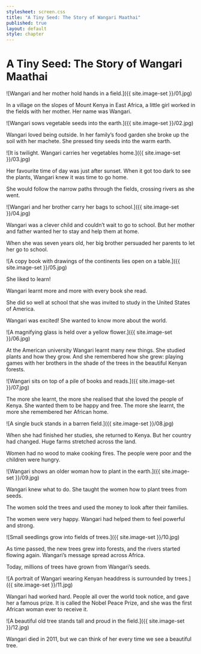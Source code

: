 ```yaml
---
stylesheet: screen.css
title: "A Tiny Seed: The Story of Wangari Maathai"
published: true
layout: default
style: chapter
---
```


# A Tiny Seed: The Story of Wangari Maathai

![Wangari and her mother hold hands in a field.]({{ site.image-set }}/01.jpg)

In a village on the slopes of Mount Kenya in East Africa, a little girl worked in the fields with her mother. Her name was Wangari.


![Wangari sows vegetable seeds into the earth.]({{ site.image-set }}/02.jpg)

Wangari loved being outside. In her family’s food garden she broke up the soil with her machete. She pressed tiny seeds into the warm earth. 


![It is twilight. Wangari carries her vegetables home.]({{ site.image-set }}/03.jpg)

Her favourite time of day was just after sunset. When it got too dark to see the plants, Wangari knew it was time to go home.

She would follow the narrow paths through the fields, crossing rivers as she went.



![Wangari and her brother carry her bags to school.]({{ site.image-set }}/04.jpg)

Wangari was a clever child and couldn’t wait to go to school. But her mother and father wanted her to stay and help them at home. 

When she was seven years old, her big brother persuaded her parents to let her go to school.



![A copy book with drawings of the continents lies open on a table.]({{ site.image-set }}/05.jpg)

She liked to learn! 

Wangari learnt more and more with every book she read. 

She did so well at school that she was invited to study in the United States of America.

Wangari was excited! She wanted to know more about the world.

![A magnifying glass is held over a yellow flower.]({{ site.image-set }}/06.jpg)

At the American university Wangari learnt many new things. She studied plants and how they grow. And she remembered how she grew: playing games with her brothers in the shade of the trees in the beautiful Kenyan forests.

![Wangari sits on top of a pile of books and reads.]({{ site.image-set }}/07.jpg)

The more she learnt, the more she realised that she loved the people of Kenya. She wanted them to be happy and free. The more she learnt, the more she remembered her African home.

![A single buck stands in a barren field.]({{ site.image-set }}/08.jpg)

When she had finished her studies, she returned to Kenya. But her country had changed. Huge farms stretched across the land. 

Women had no wood to make cooking fires. The people were poor and the children were hungry.


![Wangari shows an older woman how to plant in the earth.]({{ site.image-set }}/09.jpg)

Wangari knew what to do. She taught the women how to plant trees from seeds. 

The women sold the trees and used the money to look after their families. 

The women were very happy. Wangari had helped them to feel powerful and strong.


![Small seedlings grow into fields of trees.]({{ site.image-set }}/10.jpg)

As time passed, the new trees grew into forests, and the rivers started flowing again. Wangari’s message spread across Africa. 

Today, millions of trees have grown from Wangari’s seeds. 

![A portrait of Wangari wearing Kenyan headdress is surrounded by trees.]({{ site.image-set }}/11.jpg)

Wangari had worked hard. People all over the world took notice, and gave her a famous prize. It is called the Nobel Peace Prize, and she was the first African woman ever to receive it.

![A beautiful old tree stands tall and proud in the field.]({{ site.image-set }}/12.jpg)

Wangari died in 2011, but we can think of her every time we see a beautiful tree.
